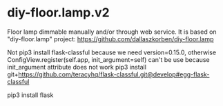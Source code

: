 # diy-floor.lamp.v2
Floor lamp dimmable manually and/or through web service. It is based on "diy-floor.lamp" project: https://github.com/dallaszkorben/diy-floor.lamp


Not pip3 install flask-classful because we need version=0.15.0, otherwise ConfigView.register(self.app, init_argument=self) can't be use because init_argument attribute does not work
pip3 install git+https://github.com/teracyhq/flask-classful.git@develop#egg-flask-classful

pip3 install flask
